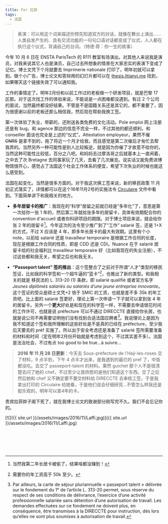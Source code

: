 ```yaml
---
title: For 拉菲
tags:
  - 法国
---
```


> 表演：可以用这个词来描述你预先知道双方的对话，就像在舞台上演出……人类自发产生的、具有交流功能的一句句口语对话都变成了仪式，人人都在执行这个仪式，背诵自己的台词。（特德·蒋：你一生的故事）

今年 10 月 6 日在 ENSTA ParisTech 的 R111 教室有场演出。对其他人来说我是演员，对我来说其它人也是演员，自己过去所想象的情景在大家忠实的表演下变成了记忆。博士文凭下个月就要去 Imprimerie nationale 打印了，明年初就可以拿到。做个小广告，博士论文和答辩用的幻灯片都可以在 [thesis.litianyi.me](http://thesis.litianyi.me) 找到，如果哪天这个链接失效了可以通知我。

工作的事情定了。明年2月份和以前工作过的老板做一个研发项目，就是巴黎 17 区那。对于这次找工作的体验来说，不能说是一点困难都没遇到。有过 2 个公司的面试，当然最终都没好结果。不管是不是国籍关系还是其它的，都不重要了，因为很感谢以前的老板还那么相信我，然后现在帮助我换工签。

第一次体验了失业，带薪的，还附送各类免费的文化活动。Pole emploi 网上注册还是有 bug，和 agence 那边的信息不完全一样，不过其他的都还顺利，和 conseiller 面谈也完全是上述的“仪式”。Attestation employeur，果然不催 ~~CNRS~~ 是拿不到的，拖了将近一个月才给我，而且感觉是第二次催后才匆忙去帮我弄的。当然另外一种可能性是别人比较叛逆，就是因为你催了才故意不给你的，当然这种可能性比较低，百分之八吧。和妈妈去过摩洛哥之后就基本上一直闲着，之中去了次 Bretagne 去同事家玩了几天，去看了几次展览。说实话又能免费进博物馆很开心，感觉占了法国这个社会工作体系的便宜，希望下次失业的时候也能这么感受到。

法国在起变化。当然是很多方面的。对于我这次换工签来说，新的移民政策 11 月初正式落实了，详情都可以在这个16年11月2号的实施法令 [Circulaire](https://www.dropbox.com/s/4kavob43lp4ev8r/Circulaire-2016.pdf) 文件中看到。下面简单讲下和我相关的地方。

- **多年居留卡的推广**：我现在的“科学”居留之前就已经是“多年化”了，意思是第一次给你一张 1 年的，然后第二年就给张多年的居留卡，具体有效期配合你的 convention d'accueil 或者你科研项目的期限。对于博士项目来说，就会给你张 2 年的居留卡[^1]。今年这次的法令至少推广到了“工作” salarié 签，还是 1+X 的方式，不过 X 应该是 4 年，即多年长居卡的最大有效期。这里有个小 note，以前给 salarié 还是 travailleur temporaire 是根据工作合同的长度，现在是根据工作合同的性质，即是 CDD 还是 CDI。Nuance 在于 salarié 居留卡给的社会福利比 travailleur temporaire 好（比如我现在的失业注册），不过这些都和我无关，希望之后也和我无关。

- **“Passeport talent” 签的推出**：这个签整合了之前对于所谓“人才”类型的移民签证，比如我的科学签和一个超牛逼的“蓝卡”[^2]，也推出了新的类型。和我相关的就是 移民法的 L. 313-20 (1) 条款，即 salarié qualifié 或者官方名字 *Jeunes diplômés salariés ou salariés d’une jeune entreprise innovante*。这个签证的受众是硕士文凭+2 倍于 SMIC 的工资，也就是差不多 35k 的年工资吧。比上面的 salarié 签更好，理论上第一次申请一下子就可以拿到张 4 年的居留卡。另外一个**更大**好处是和现在的科学签一样，不需要去申请很花时间的工作许可，也就是说 préfecture 可以不通过 DIRECCTE 直接给你长居，也就是说公司不再需要证明他们没有找到合适法国应聘者[^3]。我说理论上是因为我不知道这个签和我所理解的这些好处是不是真的已经在 préfecture，至少我后天要去的 préf 实施了。所以出于安全考虑还是准备了 salarié 签所需要准备的材料和时间（定在明年2月份开始就是考虑到这个，不过其实差不多）。法国是法治社会，不过有点 too good to be true...à suivre...

> **2016 年 11 月 28 日更新**：今天去 Sous-préfecture de l'Haÿ-les-roses 交了材料，9 点半到，下午 4 点半才出来，是我遇到的最烂的 pref 了，中饭都没吃。去交了 passeport-talent 的材料。果然 guichet 那个人不是很清楚去问了她的 chef，不过至少让我欣慰的是他们知道这个东西。交了之后然后她和 chef 又不确定要不要交材料给 DIRECCTE 去审核工签，于是我拿出打印的 Circulaire 给她看，于是他们说会仔细研究...不管怎么样我还是挺乐观的，明年可以拿4年的卡。

贵宾拉菲胖子阁下死了，就在我博士论文的致谢部分刚写完不久。我们不会忘记你的。

[![]({{ site.url }}/assets/images/2016/11/Laffi.jpg)]({{ site.url }}/assets/images/2016/11/Laffi.jpg)

[^1]: 当然我第二年长居卡被偷了，结果啥都没赚到！
[^2]: 需要你的年工资高于 50k 至少。
[^3]: Par ailleurs, la carte de séjour pluriannuelle « passeport talent » délivrée sur le fondement du 1° de l’article L. 313-20 permet, sous réserve du respect de ses conditions de délivrance, l’exercice d’une activité professionnelle salariée sans détention d’une autorisation de travail. Les demandes effectuées sur ce fondement ne doivent plus, en conséquence, être transmises à la DIRECCTE pour instruction, dès lors qu’elles ne sont plus soumises à autorisation de travail.


​				
​			
​		
​	
